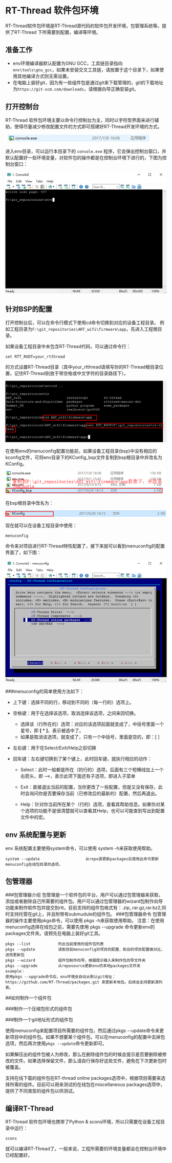 ﻿# RT-Thread 软件包环境

RT-Thread软件包环境是RT-Thread源代码的软件包开发环境，包管理系统等。提供了RT-Thread
下所需要到配置，编译等环境。
## 准备工作
* env环境编译器默认配置为GNU GCC，工具链目录指向 `env\tools\gnu_gcc`，如果未安装交叉工具链，请放置于这个目录下，如果使用其他编译方式则无需设置。
* 在电脑上装好git，因为有一些组件包是通过git来下载管理的，git的下载地址为`https://git-scm.com/downloads`，请根据向导正确安装git。
## 打开控制台
RT-Thread 软件包环境主要以命令行控制台为主，同时以字符型界面来进行辅助，使得尽量减少修改配置文件的方式即可搭建好RT-Thread开发环境的方式。

![image](./figures/console.png)

进入env目录，可以运行本目录下的 `console.exe` 程序，它会弹出控制台窗口，并默认配置好一些环境变量，对软件包的操作都是在控制台环境下进行的，下图为控制台窗口：

![image](./figures/console_window.png)

## 针对BSP的配置

打开控制台后，可以在命令行模式下使用cd命令切换到对应的设备工程目录。
例如工程目录为`F:\git_repositories\ART_wifi\firmware\app`，先进入工程根目录。

如果设备工程目录中未包含RT-Thread代码，可以通过命令行：

    set RTT_ROOT=your_rtthread
    
的方式设置RT-Thread目录（其中your_rtthread请填写你的RT-Thread根目录位置，记住RT-Thread别放于带空格或中文字符的目录路径下）。

![image](./figures/set_rtt_root.png)

在使用env的menuconfig配置功能前，如果设备工程目录(bsp)中没有相应的kconfig文件，可将env目录下的KConfig_bsp文件复制到bsp根目录中并改名为KConfig。

![image](./figures/copy2bsp.png)

在bsp根目录中改名为：

![image](./figures/renamekconfig.png)

现在就可以在设备工程目录中使用：

    menuconfig

命令来对项目进行RT-Thread特性配置了，接下来就可以看到menuconfig的配置界面了，如下图：

![image](./figures/menuconfig_window.png)

###menuconfig的简单使用方法如下：

- 上下键：选择不同的行，移动到不同的（每一行的）选项上。

- 空格键：用于在选择该选项，取消选择该选项，之间来回切换。

  - 选择该（行所在的）选项：对应的该选项前面就变成了，中括号里面一个星号，即 **[ \* ]**，表示被选中了。
  - 如果是取消该选项，就变成了，只有一个中括号，里面是空的，即：[   ]

- 左右键：用于在Select/Exit/Help之前切换

- 回车键：左右键切换到了某个键上，此时回车键，就执行相应的动作：

  - Select：此时一般都是所在（的行的）选项，后面有三个短横线加上一个右箭头，即 —>，表示此项下面还有子选项，即进入子菜单

  - Exit：直接退出当前的配置，当你更改了一些配置，但是又没有保存，此时会询问你是否要保存当前（已修改后的最新的）配置，然后再退出。

  - Help：针对你当前所在某个（行的）选项，查看其帮助信息。如果你对某个选项的功能不是很清楚就可以查看其Help，也可以可能查到写出到配置文件中的宏。


## env 系统配置与更新

env 系统配置主要使用system命令，可以使用 system -h来获取使用帮助。

    system --update                    从repo源更新packages后使用此命令更新menuconfig在线包目录的选项。

## 包管理器
###包管理器介绍
包管理是一个软件包的平台，用户可以通过包管理器来获取，添加或者删除自己所需要的组件包。用户可以通过包管理器的wizard包制作向导功能来制作软件包并提交到rtt。目前支持的组件包格式有：.zip,.rar.gz,rar.bz2,同时支持托管在git上，并且附带有submudule的组件包。
###包管理器命令
包管理器的操作主要使用pkgs命令，可以使用 pkgs -h来获取使用帮助。 注意：在使用menuconfig选择在线包之前，需要先使用 pkgs --upgrade 命令更新env的packages文件夹。请预先在电脑上装好git工具。

    pkgs --list            列出当前使用的组件包列表
    pkgs --update          读取目前menuconfig对项目的配置，和旧的项目配置做对比，进而更新包
    pkgs --wizard          组件包制作向导，根据提示输入来制作包向导文件夹
    pkgs --upgrade         从reposource更新env的本地packages文件夹
    example：
    使用pkgs --upgrade命令后，env环境会自动从默认git地址： https://github.com/RT-Thread/packages.git 来更新本地包。后续会支持更新源列表。
    
##如何制作一个组件包

###制作一个压缩包形式的组件包

###制作一个git地址形式的组件包

使用menuconfig来配置项目所需要的组件包，然后通过pkgs --update命令来更新项目中的组件包。如果不想要某个组件包，可以在menuconfig的配置中去掉包选项，然后再次使用`pkgs --update`命令更新即可。

如果解压出的组件包被人为修改，那么在删除组件包的时候会提示是否要删除被修改的文件。如果选择保留文件，那么请自行保存好这些文件，避免在下次更新包时被覆盖。

支持在线下载的组件包在RT-thread online packages选项中，根据项目需要来选择所需的组件。目前可以用来测试的在线包在miscellaneous packages选项中，提供了不同类型的组件包以供测试。

## 编译RT-Thread

RT-Thread 软件包环境也携带了Python & scons环境，所以只需要在设备工程目录中运行：

    scons

就可以编译RT-Thread了。一般来说，工程所需要的环境变量都会在控制台环境中已经配置好。
